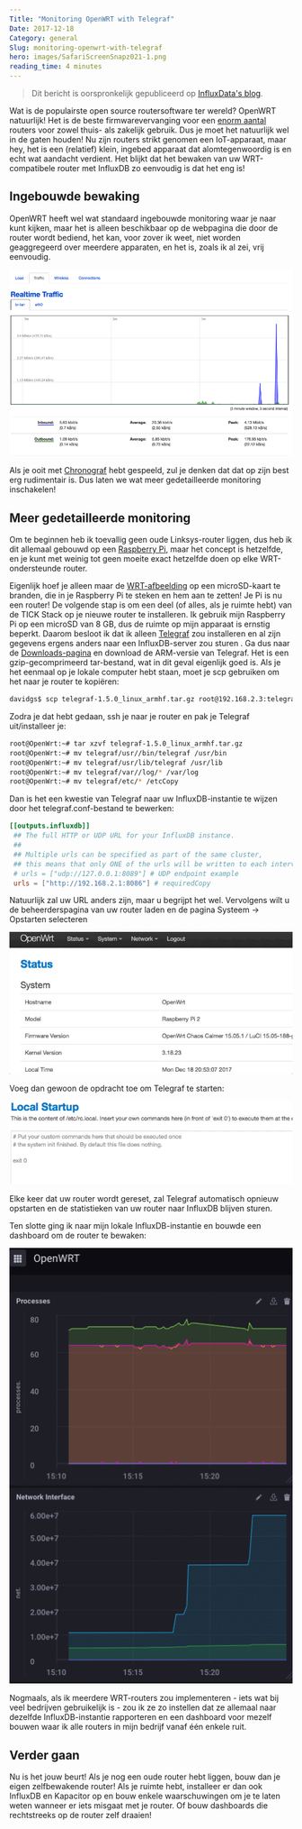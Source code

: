 ```yaml
---
Title: "Monitoring OpenWRT with Telegraf"
Date: 2017-12-18
Category: general
Slug: monitoring-openwrt-with-telegraf
hero: images/SafariScreenSnapz021-1.png
reading_time: 4 minutes
---
```


> Dit bericht is oorspronkelijk gepubliceerd op [InfluxData's blog](https://www.influxdata.com/blog/monitoring-openwrt-with-telegraf/).

Wat is de populairste open source routersoftware ter wereld? OpenWRT natuurlijk! Het is de beste firmwarevervanging voor een [enorm aantal](https://wiki.openwrt.org/toh/start) routers voor zowel thuis- als zakelijk gebruik. Dus je moet het natuurlijk wel in de gaten houden! Nu zijn routers strikt genomen een IoT-apparaat, maar hey, het is een (relatief) klein, ingebed apparaat dat alomtegenwoordig is en echt wat aandacht verdient. Het blijkt dat het bewaken van uw WRT-compatibele router met InfluxDB zo eenvoudig is dat het eng is!

## Ingebouwde bewaking

OpenWRT heeft wel wat standaard ingebouwde monitoring waar je naar kunt kijken, maar het is alleen beschikbaar op de webpagina die door de router wordt bediend, het kan, voor zover ik weet, niet worden geaggregeerd over meerdere apparaten, en het is, zoals ik al zei, vrij eenvoudig.

![OpenWRT-bewaking](images/SafariScreenSnapz021-1.png)

Als je ooit met [Chronograf](https://w2.influxdata.com/time-series-platform/chronograf/) hebt gespeeld, zul je denken dat dat op zijn best erg rudimentair is. Dus laten we wat meer gedetailleerde monitoring inschakelen!

## Meer gedetailleerde monitoring

Om te beginnen heb ik toevallig geen oude Linksys-router liggen, dus heb ik dit allemaal gebouwd op een [Raspberry Pi](https://wiki.openwrt.org/toh/raspberry_pi_foundation/raspberry_pi), maar het concept is hetzelfde, en je kunt met weinig tot geen moeite exact hetzelfde doen op elke WRT-ondersteunde router.

Eigenlijk hoef je alleen maar de [WRT-afbeelding](https://wiki.openwrt.org/toh/raspberry_pi_foundation/raspberry_pi) op een microSD-kaart te branden, die in je Raspberry Pi te steken en hem aan te zetten! Je Pi is nu een router! De volgende stap is om een deel (of alles, als je ruimte hebt) van de TICK Stack op je nieuwe router te installeren. Ik gebruik mijn Raspberry Pi op een microSD van 8 GB, dus de ruimte op mijn apparaat is ernstig beperkt. Daarom besloot ik dat ik alleen [Telegraf](https://wiki.openwrt.org/toh/raspberry_pi_foundation/raspberry_pi) zou installeren en al zijn gegevens ergens anders naar een InfluxDB-server zou sturen . Ga dus naar de [Downloads-pagina](https://portal.influxdata.com/downloads) en download de ARM-versie van Telegraf. Het is een gzip-gecomprimeerd tar-bestand, wat in dit geval eigenlijk goed is. Als je het eenmaal op je lokale computer hebt staan, moet je scp gebruiken om het naar je router te kopiëren:

```bash
davidgs$ scp telegraf-1.5.0_linux_armhf.tar.gz root@192.168.2.3:telegraf-1.5.0_linux_armhf.tar.gzCopy
```

Zodra je dat hebt gedaan, ssh je naar je router en pak je Telegraf uit/installeer je:

```bash
root@OpenWrt:~# tar xzvf telegraf-1.5.0_linux_armhf.tar.gz
root@OpenWrt:~# mv telegraf/usr//bin/telegraf /usr/bin
root@OpenWrt:~# mv telegraf/usr/lib/telegraf /usr/lib
root@OpenWrt:~# mv telegraf/var//log/* /var/log
root@OpenWrt:~# mv telegraf/etc/* /etcCopy
```

Dan is het een kwestie van Telegraf naar uw InfluxDB-instantie te wijzen door het telegraf.conf-bestand te bewerken:

```toml
[[outputs.influxdb]]
 ## The full HTTP or UDP URL for your InfluxDB instance.
 ##
 ## Multiple urls can be specified as part of the same cluster,
 ## this means that only ONE of the urls will be written to each interval.
 # urls = ["udp://127.0.0.1:8089"] # UDP endpoint example
 urls = ["http://192.168.2.1:8086"] # requiredCopy
```

Natuurlijk zal uw URL anders zijn, maar u begrijpt het wel. Vervolgens wilt u de beheerderspagina van uw router laden en de pagina Systeem -> Opstarten selecteren

![Opstartconfiguratie](images/StartupConf-img.jpg)

Voeg dan gewoon de opdracht toe om Telegraf te starten:

![Configureer Telegraaf](images/ConfigTelegraf.jpg)

Elke keer dat uw router wordt gereset, zal Telegraf automatisch opnieuw opstarten en de statistieken van uw router naar InfluxDB blijven sturen.

Ten slotte ging ik naar mijn lokale InfluxDB-instantie en bouwde een dashboard om de router te bewaken:

![OpenWRT-telemetrie](images/SafariScreenSnapz022.png)

Nogmaals, als ik meerdere WRT-routers zou implementeren - iets wat bij veel bedrijven gebruikelijk is - zou ik ze zo instellen dat ze allemaal naar dezelfde InfluxDB-instantie rapporteren en een dashboard voor mezelf bouwen waar ik alle routers in mijn bedrijf vanaf één enkele ruit.

## Verder gaan

Nu is het jouw beurt! Als je nog een oude router hebt liggen, bouw dan je eigen zelfbewakende router! Als je ruimte hebt, installeer er dan ook InfluxDB en Kapacitor op en bouw enkele waarschuwingen om je te laten weten wanneer er iets misgaat met je router. Of bouw dashboards die rechtstreeks op de router zelf draaien!
